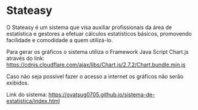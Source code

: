 ﻿# Stateasy

O Stateasy é um sistema que visa auxiliar profissionais da área de estatística e gestores a efetuar cálculos estatísticos básicos, promovendo facilidade e comodidade a quem utilizá-lo.

Para gerar os gráficos o sistema utiliza o Framework Java Script Chart.js através do link:
https://cdnjs.cloudflare.com/ajax/libs/Chart.js/2.7.2/Chart.bundle.min.js

Caso não seja possível fazer o acesso a internet os gráficos não serão exibidos.

Link do sistema: https://ovatsug0705.github.io/sistema-de-estatistica/index.html

